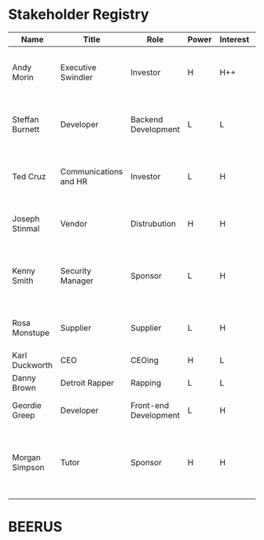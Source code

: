 # Stakeholder Registry
| Name            | Title                     | Role             | Power        | Interest      | Requirements             | Communication             |
|-----------------|---------------------------|------------------|--------------|---------------|--------------------------|---------------------------|
| Andy Morin      | Executive Swindler        | Investor         | H            | H++           | Complete entire project by Q3 | Daily phone calls and various methods of surveilence |
| Steffan Burnett | Developer                 | Backend Development | L | L | Begin sever side development and complete by Q3 | Weekly email |
| Ted Cruz        | Communications and HR     | Investor | L | H | Keep stakeholder updated and content with weekly emails | 3x Weekly email and 1x phone call |
| Joseph Stinmal  | Vendor | Distrubution | H | H | Complete product catalogue with pricing | Weekly emails |
| Kenny Smith     | Security Manager | Sponsor | L | H | Finish implementing GDPR compliant checkouts by end of Q3 | Weekly email and one f2f session |
| Rosa Monstupe   | Supplier | Supplier | L | H | Ship samples by Q1 and deliver final by Q3 | Weekly Email |
| Karl Duckworth  | CEO | CEOing | H | L | 27% revenue increase | Yelling from office |
| Danny Brown     | Detroit Rapper | Rapping | L | L | | Monthly News letter |
| Geordie Greep   | Developer | Front-end Development | L | H | Wireframes delivered by Q1 | Weekly Emails |
| Morgan Simpson  | Tutor | Sponsor | H | H | Complete project iteration 1 by mid Q2 and finish the final iteration by end of Q3 | Weekly emails |
# BEERUS
